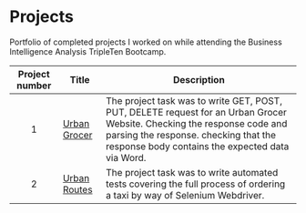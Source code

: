 # Projects
Portfolio of completed projects I worked on while attending the Business Intelligence Analysis TripleTen Bootcamp.

| Project number | Title | Description |
| :-----------: | ----------- |----------- |
| 1 | [Urban Grocer](https://github.com/JasonReed-Glover/Urban-Grocer) | The project task was to write GET, POST, PUT, DELETE request for an Urban Grocer Website. Checking the response code and parsing the response. checking that the response body contains the expected data via Word. |
| 2 | [Urban Routes](https://github.com/JasonReed-Glover/Urban-Routes-Automated-Testing) | The project task was to write automated tests covering the full process of ordering a taxi by way of Selenium Webdriver. |

